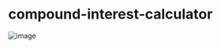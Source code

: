# compound-interest-calculator
![image](https://github.com/user-attachments/assets/feda596f-2b45-4c42-b0ad-c01a63149e8d)
